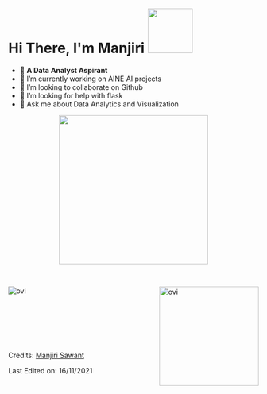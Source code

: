
# Hi There, I'm Manjiri <img src= "https://i.pinimg.com/originals/d1/cc/b0/d1ccb027cb74358f8c5b5eff0d9c087d.gif" width="90px">



- :triangular_flag_on_post:	**A Data Analyst Aspirant** <br/>
- 🌱 I’m currently working on AINE AI projects
- 👯 I’m looking to collaborate on Github
- 🤔 I’m looking for help with flask
- 💬 Ask me about Data Analytics and Visualization







<p align="center">
  <img src= "https://media.baamboozle.com/uploads/images/43331/1614762563_77278_gif-url.gif" height="300"/>
</p>
<br>
<p><img align="left" src="https://github-readme-stats.vercel.app/api?username=ManjiriSDS&hide=contribs,prs&count_private=True&show_icons=True&theme=radical" alt="ovi" width = /></p>

<p>&nbsp;<img align="right" src="https://github-readme-stats.vercel.app/api/top-langs/?username=ManjiriSDS&layout=compact" alt="ovi" width = "200" /></p>
<br><br><br><br><br>





Credits: [Manjiri Sawant](https://github.com/ManjiriSDS)

Last Edited on: 16/11/2021

